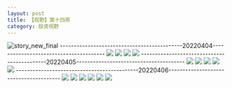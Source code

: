 ```yaml
---
layout: post
title: 【视野】第十四周
category: 投资视野
---
```

![story_new_final](http://r8s97vm6g.hd-bkt.clouddn.com/img/story_new_final_0322.png)
--------------------------------------------20220404---------------------------------------
![](http://r8s97vm6g.hd-bkt.clouddn.com/img/factors-220404-1.png)
![](http://r8s97vm6g.hd-bkt.clouddn.com/img/factors-220404-2.png)
![](http://r8s97vm6g.hd-bkt.clouddn.com/img/factors-220404-3.png)
![](http://r8s97vm6g.hd-bkt.clouddn.com/img/factors-220404-4.png)
--------------------------------------------20220405---------------------------------------
![](http://r8s97vm6g.hd-bkt.clouddn.com/img/factors-220405-1.png)
![](http://r8s97vm6g.hd-bkt.clouddn.com/img/factors-220405-2.png)
![](http://r8s97vm6g.hd-bkt.clouddn.com/img/factors-220405-3.png)
![](http://r8s97vm6g.hd-bkt.clouddn.com/img/factors-220405-4.png)
![](http://r8s97vm6g.hd-bkt.clouddn.com/img/factors-220405-5.png)
--------------------------------------------20220406---------------------------------------
![](http://r8s97vm6g.hd-bkt.clouddn.com/img/factors-220406-1.png)
![](http://r8s97vm6g.hd-bkt.clouddn.com/img/factors-220406-2.png)
![](http://r8s97vm6g.hd-bkt.clouddn.com/img/factors-220406-3.png)
![](http://r8s97vm6g.hd-bkt.clouddn.com/img/factors-220406-4.png)
![](http://r8s97vm6g.hd-bkt.clouddn.com/img/factors-220406-5.png)
![](http://r8s97vm6g.hd-bkt.clouddn.com/img/factors-220406-6.png)

  




